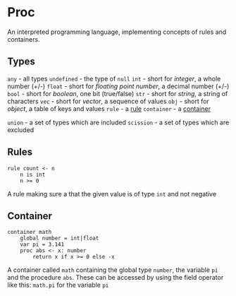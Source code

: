# Proc
An interpreted programming language, implementing concepts of rules and containers.

## Types
`any` - all types
`undefined` - the type of `null`
`int` - short for *integer*, a whole number (+/-)
`float` - short for *floating point number*, a decimal number (+/-)
`bool` - short for *boolean*, one bit (true/false)
`str` - short for *string*, a string of characters
`vec` - short for *vector*, a sequence of values
`obj` - short for *object*, a table of keys and values
`rule` - a [rule](#rules)
`container` - a [container](#container)

`union` - a set of types which are included
`scission` - a set of types which are excluded

## Rules
```
rule count <- n
    n is int
    n >= 0
```
A rule making sure a that the given value is of type `int` and not negative

## Container
```
container math
    global number = int|float
    var pi = 3.141
    proc abs <- x: number
        return x if x >= 0 else -x
```
A container called `math` containing the global type `number`, the variable `pi` and the procedure `abs`. These can be accessed by using the field operator like this: `math.pi` for the variable `pi`